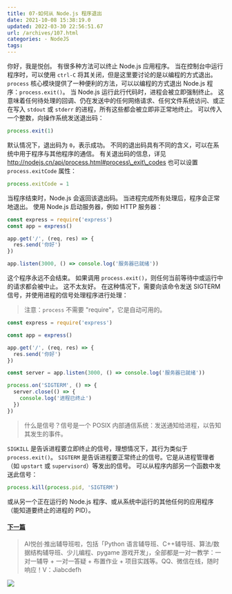 ```yaml
---
title: 07-如何从 Node.js 程序退出
date: 2021-10-08 15:38:19.0
updated: 2022-03-30 22:56:51.67
url: /archives/107.html
categories: - NodeJS
tags: 
---
```




你好，我是悦创。 有很多种方法可以终止 Node.js 应用程序。 当在控制台中运行程序时，可以使用 `ctrl-C` 将其关闭，但是这里要讨论的是以编程的方式退出。 `process` 核心模块提供了一种便利的方法，可以以编程的方式退出 Node.js 程序：`process.exit()`。 当 Node.js 运行此行代码时，进程会被立即强制终止。 这意味着任何待处理的回调、仍在发送中的任何网络请求、任何文件系统访问、或正在写入 `stdout` 或 `stderr` 的进程，所有这些都会被立即非正常地终止。 可以传入一个整数，向操作系统发送退出码：

```javascript
process.exit(1)
```

默认情况下，退出码为 `0`，表示成功。 不同的退出码具有不同的含义，可以在系统中用于程序与其他程序的通信。 有关退出码的信息，详见 http://nodejs.cn/api/process.html#process\_exit\_codes 也可以设置 `process.exitCode` 属性：

```javascript
process.exitCode = 1
```

当程序结束时，Node.js 会返回该退出码。 当进程完成所有处理后，程序会正常地退出。 使用 Node.js 启动服务器，例如 HTTP 服务器：

```javascript
const express = require('express')
const app = express()

app.get('/', (req, res) => {
  res.send('你好')
})

app.listen(3000, () => console.log('服务器已就绪'))
```

这个程序永远不会结束。 如果调用 `process.exit()`，则任何当前等待中或运行中的请求都会被中止。 这不太友好。 在这种情况下，需要向该命令发送 SIGTERM 信号，并使用进程的信号处理程序进行处理：

> 注意：`process` 不需要 "require"，它是自动可用的。

```javascript
const express = require('express')

const app = express()

app.get('/', (req, res) => {
  res.send('你好')
})

const server = app.listen(3000, () => console.log('服务器已就绪'))

process.on('SIGTERM', () => {
  server.close(() => {
    console.log('进程已终止')
  })
})
```

> 什么是信号？信号是一个 POSIX 内部通信系统：发送通知给进程，以告知其发生的事件。

`SIGKILL` 是告诉进程要立即终止的信号，理想情况下，其行为类似于 `process.exit()`。 `SIGTERM` 是告诉进程要正常终止的信号。它是从进程管理者（如 `upstart` 或 `supervisord`）等发出的信号。 可以从程序内部另一个函数中发送此信号：

```javascript
process.kill(process.pid, 'SIGTERM')
```

或从另一个正在运行的 Node.js 程序、或从系统中运行的其他任何的应用程序（能知道要终止的进程的 PID）。

#### [下一篇](https://www.bornforthis.cn/1966.html)

> AI悦创·推出辅导班啦，包括「Python 语言辅导班、C++辅导班、算法/数据结构辅导班、少儿编程、pygame 游戏开发」，全部都是一对一教学：一对一辅导 + 一对一答疑 + 布置作业 + 项目实践等。QQ、微信在线，随时响应！V：Jiabcdefh

![](https://img-blog.csdnimg.cn/5dbd5f53dcff4532a71c485b64932b0f.png)
